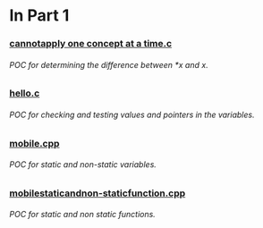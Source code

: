 # In Part 1

### [cannotapply one concept at a time.c](https://github.com/samargurjar/9th-sem/blob/master/C%26C%2B%2B/Module1/part1/cannotapply%20one%20concept%20at%20a%20time.c)


###### POC for determining the difference between *x and x.



### [hello.c](https://github.com/samargurjar/9th-sem/blob/master/C%26C%2B%2B/Module1/part1/hello.c)

###### POC for checking and testing values and pointers in the variables.



### [mobile.cpp](https://github.com/samargurjar/9th-sem/blob/master/C%26C%2B%2B/Module1/part1/Mobile.cpp)

###### POC for static and non-static variables.


### [mobilestaticandnon-staticfunction.cpp](https://github.com/samargurjar/9th-sem/blob/master/C%26C%2B%2B/Module1/part1/MobileStaicAndNonStaticFuntions.cpp)

###### POC for static and non static functions.